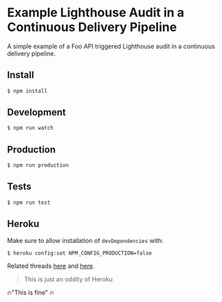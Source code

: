 # Example Lighthouse Audit in a Continuous Delivery Pipeline

A simple example of a Foo API triggered Lighthouse audit in a continuous delivery pipeline.

## Install

```bash
$ npm install
```

## Development

```bash
$ npm run watch
```

## Production

```bash
$ npm run production
```

## Tests

```bash
$ npm run test
```

## Heroku

Make sure to allow installation of `devDependencies` with:

```bash
$ heroku config:set NPM_CONFIG_PRODUCTION=false
```

Related threads [here](https://stackoverflow.com/questions/36781542/package-json-start-script-babel-node-not-found-on-heroku-deploy) and [here](https://github.com/developit/express-es6-rest-api/issues/36#issuecomment-345400246).

> This is just an oddity of Heroku

🔥"This is fine" 🔥
